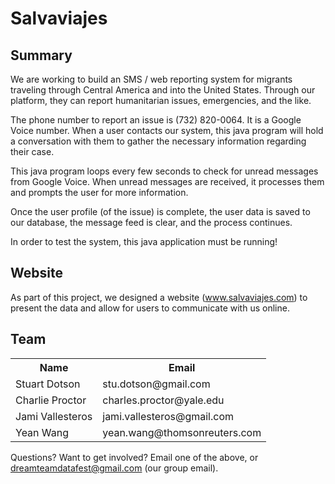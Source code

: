 Salvaviajes
===========

Summary
-----------
We are working to build an SMS / web reporting system for migrants traveling through Central America and into the United States. Through our platform, they can report humanitarian issues, emergencies, and the like.

The phone number to report an issue is (732) 820-0064. It is a Google Voice number. When a user contacts our system, this java program will hold a conversation with them to gather the necessary information regarding their case.

This java program loops every few seconds to check for unread messages from Google Voice.  When unread messages are received, it processes them and prompts the user for more information.

Once the user profile (of the issue) is complete, the user data is saved to our database, the message feed is clear, and the process continues.

In order to test the system, this java application must be running!

Website
-------
As part of this project, we designed a website (www.salvaviajes.com) to present the data and allow for users to communicate with us online.


Team
----

<table>
  <tr>
    <th>Name</th><th>Email</th>
  </tr>
  <tr>
    <td>Stuart Dotson</td><td>stu.dotson@gmail.com</td>
  </tr>
  <tr>
    <td>Charlie Proctor</td><td>charles.proctor@yale.edu</td>
  </tr>
  <tr>
    <td>Jami Vallesteros</td><td>jami.vallesteros@gmail.com</td>
  </tr>
    <tr>
      <td>Yean Wang</td><td>yean.wang@thomsonreuters.com</td>
    </tr>
</table>


Questions? Want to get involved? Email one of the above, or dreamteamdatafest@gmail.com (our group email).